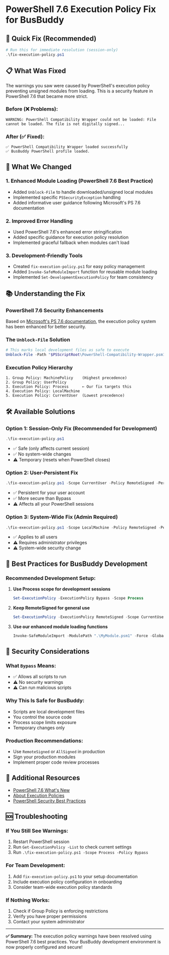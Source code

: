 # PowerShell 7.6 Execution Policy Fix for BusBuddy

## 🎯 **Quick Fix (Recommended)**

```powershell
# Run this for immediate resolution (session-only)
.\fix-execution-policy.ps1
```

## 📋 **What Was Fixed**

The warnings you saw were caused by PowerShell's execution policy preventing unsigned modules from loading. This is a security feature in PowerShell 7.6 that became more strict.

### **Before (❌ Problems):**
```
WARNING: PowerShell Compatibility Wrapper could not be loaded: File cannot be loaded. The file is not digitally signed...
```

### **After (✅ Fixed):**
```
✅ PowerShell Compatibility Wrapper loaded successfully
✅ BusBuddy PowerShell profile loaded.
```

## 🔧 **What We Changed**

### 1. **Enhanced Module Loading** (PowerShell 7.6 Best Practice)
- Added `Unblock-File` to handle downloaded/unsigned local modules
- Implemented specific `PSSecurityException` handling
- Added informative user guidance following Microsoft's PS 7.6 documentation

### 2. **Improved Error Handling**
- Used PowerShell 7.6's enhanced error stringification
- Added specific guidance for execution policy resolution
- Implemented graceful fallback when modules can't load

### 3. **Development-Friendly Tools**
- Created `fix-execution-policy.ps1` for easy policy management
- Added `Invoke-SafeModuleImport` function for reusable module loading
- Implemented `Set-DevelopmentExecutionPolicy` for team consistency

## 📚 **Understanding the Fix**

### **PowerShell 7.6 Security Enhancements**
Based on [Microsoft's PS 7.6 documentation](https://learn.microsoft.com/en-us/powershell/scripting/whats-new/what-s-new-in-powershell-76), the execution policy system has been enhanced for better security.

### **The `Unblock-File` Solution**
```powershell
# This marks local development files as safe to execute
Unblock-File -Path "$PSScriptRoot\PowerShell-Compatibility-Wrapper.psm1"
```

### **Execution Policy Hierarchy**
```
1. Group Policy: MachinePolicy    (Highest precedence)
2. Group Policy: UserPolicy
3. Execution Policy: Process      ← Our fix targets this
4. Execution Policy: LocalMachine
5. Execution Policy: CurrentUser  (Lowest precedence)
```

## 🛠️ **Available Solutions**

### **Option 1: Session-Only Fix (Recommended for Development)**
```powershell
.\fix-execution-policy.ps1
```
- ✅ Safe (only affects current session)
- ✅ No system-wide changes
- ⚠️ Temporary (resets when PowerShell closes)

### **Option 2: User-Persistent Fix**
```powershell
.\fix-execution-policy.ps1 -Scope CurrentUser -Policy RemoteSigned -Persistent
```
- ✅ Persistent for your user account
- ✅ More secure than Bypass
- ⚠️ Affects all your PowerShell sessions

### **Option 3: System-Wide Fix (Admin Required)**
```powershell
.\fix-execution-policy.ps1 -Scope LocalMachine -Policy RemoteSigned -Persistent
```
- ✅ Applies to all users
- ⚠️ Requires administrator privileges
- ⚠️ System-wide security change

## 🎯 **Best Practices for BusBuddy Development**

### **Recommended Development Setup:**
1. **Use Process scope for development sessions**
   ```powershell
   Set-ExecutionPolicy -ExecutionPolicy Bypass -Scope Process
   ```

2. **Keep RemoteSigned for general use**
   ```powershell
   Set-ExecutionPolicy -ExecutionPolicy RemoteSigned -Scope CurrentUser
   ```

3. **Use our enhanced module loading functions**
   ```powershell
   Invoke-SafeModuleImport -ModulePath ".\MyModule.psm1" -Force -Global
   ```

## 🚨 **Security Considerations**

### **What `Bypass` Means:**
- ✅ Allows all scripts to run
- ⚠️ No security warnings
- ⚠️ Can run malicious scripts

### **Why This Is Safe for BusBuddy:**
- Scripts are local development files
- You control the source code
- Process scope limits exposure
- Temporary changes only

### **Production Recommendations:**
- Use `RemoteSigned` or `AllSigned` in production
- Sign your production modules
- Implement proper code review processes

## 📖 **Additional Resources**

- [PowerShell 7.6 What's New](https://learn.microsoft.com/en-us/powershell/scripting/whats-new/what-s-new-in-powershell-76)
- [About Execution Policies](https://learn.microsoft.com/en-us/powershell/module/microsoft.powershell.core/about/about_execution_policies)
- [PowerShell Security Best Practices](https://learn.microsoft.com/en-us/powershell/scripting/security/overview)

## 🆘 **Troubleshooting**

### **If You Still See Warnings:**
1. Restart PowerShell session
2. Run `Get-ExecutionPolicy -List` to check current settings
3. Run `.\fix-execution-policy.ps1 -Scope Process -Policy Bypass`

### **For Team Development:**
1. Add `fix-execution-policy.ps1` to your setup documentation
2. Include execution policy configuration in onboarding
3. Consider team-wide execution policy standards

### **If Nothing Works:**
1. Check if Group Policy is enforcing restrictions
2. Verify you have proper permissions
3. Contact your system administrator

---

**✅ Summary:** The execution policy warnings have been resolved using PowerShell 7.6 best practices. Your BusBuddy development environment is now properly configured and secure!
